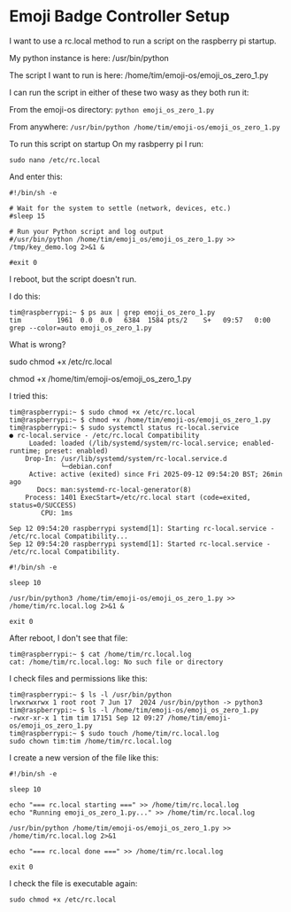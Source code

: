 # Emoji Badge Controller Setup

I want to use a rc.local method to run a script on the raspberry pi startup.

My python instance is here: /usr/bin/python

The script I want to run is here: /home/tim/emoji-os/emoji_os_zero_1.py

I can run the script in either of these two wasy as they both run it:

From the emoji-os directory: ```python emoji_os_zero_1.py```

From anywhere: ```/usr/bin/python /home/tim/emoji-os/emoji_os_zero_1.py```

To run this script on startup On my rasbperry pi I run:

```sudo nano /etc/rc.local```

And enter this:

```
#!/bin/sh -e

# Wait for the system to settle (network, devices, etc.)
#sleep 15

# Run your Python script and log output
#/usr/bin/python /home/tim/emoji_os/emoji_os_zero_1.py >> /tmp/key_demo.log 2>&1 &

#exit 0
```

I reboot, but the script doesn't run.

I do this:
```
tim@raspberrypi:~ $ ps aux | grep emoji_os_zero_1.py
tim         1961  0.0  0.0   6384  1584 pts/2    S+   09:57   0:00 grep --color=auto emoji_os_zero_1.py
```

What is wrong?

sudo chmod +x /etc/rc.local

chmod +x /home/tim/emoji-os/emoji_os_zero_1.py

I tried this:
```
tim@raspberrypi:~ $ sudo chmod +x /etc/rc.local
tim@raspberrypi:~ $ chmod +x /home/tim/emoji-os/emoji_os_zero_1.py
tim@raspberrypi:~ $ sudo systemctl status rc-local.service
● rc-local.service - /etc/rc.local Compatibility
     Loaded: loaded (/lib/systemd/system/rc-local.service; enabled-runtime; preset: enabled)
    Drop-In: /usr/lib/systemd/system/rc-local.service.d
             └─debian.conf
     Active: active (exited) since Fri 2025-09-12 09:54:20 BST; 26min ago
       Docs: man:systemd-rc-local-generator(8)
    Process: 1401 ExecStart=/etc/rc.local start (code=exited, status=0/SUCCESS)
        CPU: 1ms

Sep 12 09:54:20 raspberrypi systemd[1]: Starting rc-local.service - /etc/rc.local Compatibility...
Sep 12 09:54:20 raspberrypi systemd[1]: Started rc-local.service - /etc/rc.local Compatibility.

```


```
#!/bin/sh -e

sleep 10

/usr/bin/python3 /home/tim/emoji-os/emoji_os_zero_1.py >> /home/tim/rc.local.log 2>&1 &

exit 0

```

After reboot, I don't see that file:

```
tim@raspberrypi:~ $ cat /home/tim/rc.local.log
cat: /home/tim/rc.local.log: No such file or directory
```

I check files and permissions like this:

```
tim@raspberrypi:~ $ ls -l /usr/bin/python
lrwxrwxrwx 1 root root 7 Jun 17  2024 /usr/bin/python -> python3
tim@raspberrypi:~ $ ls -l /home/tim/emoji-os/emoji_os_zero_1.py
-rwxr-xr-x 1 tim tim 17151 Sep 12 09:27 /home/tim/emoji-os/emoji_os_zero_1.py
tim@raspberrypi:~ $ sudo touch /home/tim/rc.local.log
sudo chown tim:tim /home/tim/rc.local.log
```


I create a new version of the file like this:

```
#!/bin/sh -e

sleep 10

echo "=== rc.local starting ===" >> /home/tim/rc.local.log
echo "Running emoji_os_zero_1.py..." >> /home/tim/rc.local.log

/usr/bin/python /home/tim/emoji-os/emoji_os_zero_1.py >> /home/tim/rc.local.log 2>&1

echo "=== rc.local done ===" >> /home/tim/rc.local.log

exit 0
```

I check the file is executable again:

```
sudo chmod +x /etc/rc.local
```
